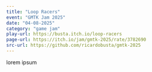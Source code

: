 ```yaml
---
title: "Loop Racers"
event: "GMTK Jam 2025"
date: "04-08-2025"
category: "game jam"
play-url: https://busta.itch.io/loop-racers
page-url: https://itch.io/jam/gmtk-2025/rate/3782690
src-url: https://github.com/ricardobusta/gmtk-2025
---
```

lorem ipsum 